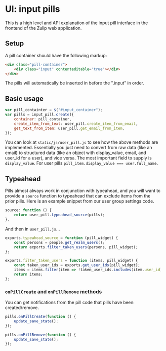# UI: input pills

This is a high level and API explanation of the input pill interface in the
frontend of the Zulip web application.

## Setup

A pill container should have the following markup:

```html
<div class="pill-container">
    <div class="input" contenteditable="true"></div>
</div>
```

The pills will automatically be inserted in before the ".input" in order.

## Basic usage

```js
var pill_containter = $("#input_container");
var pills = input_pill.create({
    container: pill_container,
    create_item_from_text: user_pill.create_item_from_email,
    get_text_from_item: user_pill.get_email_from_item,
});
```

You can look at `static/js/user_pill.js` to see how the above
methods are implemented.  Essentially you just need to convert
from raw data (like an email) to structured data (like an object
with display_value, email, and user_id for a user), and vice
versa.  The most important field to supply is `display_value`.
For user pills `pill_item.display_value === user.full_name`.

## Typeahead

Pills almost always work in conjunction with typeahead, and
you will want to provide a `source` function to typeahead
that can exclude items from the prior pills.  Here is an
example snippet from our user group settings code.

```js
source: function () {
    return user_pill.typeahead_source(pills);
},
```

And then in `user_pill.js`...

```js
exports.typeahead_source = function (pill_widget) {
    const persons = people.get_realm_users();
    return exports.filter_taken_users(persons, pill_widget);
};

exports.filter_taken_users = function (items, pill_widget) {
    const taken_user_ids = exports.get_user_ids(pill_widget);
    items = items.filter(item => !taken_user_ids.includes(item.user_id));
    return items;
};
```

### `onPillCreate` and `onPillRemove` methods

You can get notifications from the pill code that pills have been
created/remove.


```js
pills.onPillCreate(function () {
    update_save_state();
});

pills.onPillRemove(function () {
    update_save_state();
});
```
